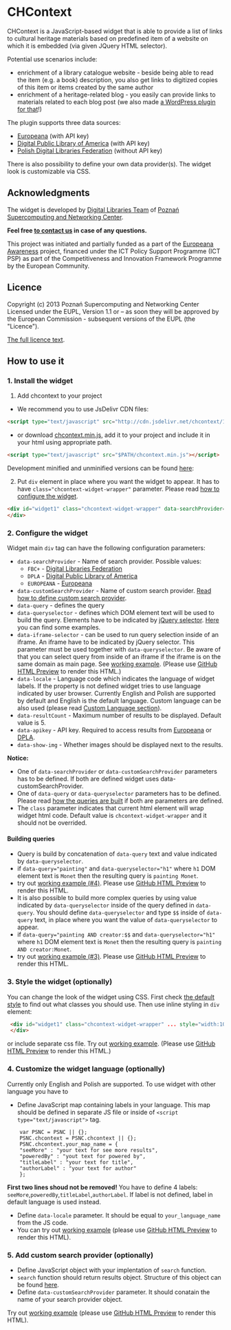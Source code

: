 # CHContext

CHContext is a JavaScript-based widget that is able to provide a list of links to cultural heritage materials based on predefined item of a website on which it is embedded (via given JQuery HTML selector).

Potential use scenarios include:
- enrichment of a library catalogue website - beside being able to read the item (e.g. a book) description, you also get links to digitized copies of this item or items created by the same author
- enrichment of a heritage-related blog - you easily can provide links to materials related to each blog post (we also made [a WordPress plugin for that](https://github.com/psnc-dl/wp-chcontext/wiki/CHContext-WordPress-Plugin-Description)!)

The plugin supports three data sources:
- [Europeana](http://europeana.eu/) (with API key)
- [Digital Public Library of America](http://dp.la/) (with API key)
- [Polish Digital Libraries Federation](http://fbc.pionier.net.pl/) (without API key)

There is also possibility to define your own data provider(s). The widget look is customizable via CSS.

## Acknowledgments
The widget is developed by [Digital Libraries Team](http://dl.psnc.pl/) of [Poznań Supercomputing and Networking Center](http://www.man.poznan.pl/).

**Feel free [to contact us](http://dl.psnc.pl/contact/) in case of any questions.**

This project was initiated and partially funded as a part of the [Europeana Awareness](http://pro.europeana.eu/web/europeana-awareness) project, financed under the ICT Policy Support Programme (ICT PSP) as part of the Competitiveness and Innovation Framework Programme by the European Community.

## Licence
Copyright (c) 2013 Poznań Supercomputing and Networking Center  
Licensed under the EUPL, Version 1.1 or – as soon they will be approved by the European Commission - subsequent versions of the EUPL (the "Licence"). 

[The full licence text](LICENCE).

## How to use it

### 1. Install the widget

1. Add chcontext to your project
 * We recommend you to use JsDelivr CDN files: 

 ````html
 <script type="text/javascript" src="http://cdn.jsdelivr.net/chcontext/1.1.0/chcontext.min.js"></script>
 ````
 * or download [chcontext.min.js](http://cdn.jsdelivr.net/chcontext/1.1.0/chcontext.min.js), add it to your project and include it in your html using appropriate path.

 ````html
 <script type="text/javascript" src="$PATH/chcontext.min.js"></script>
 ````

 Development minified and unminified versions can be found [here](dist/): 

2.  Put `div` element in place where you want the widget to appear. It has to have `class="chcontext-widget-wrapper"` parameter. Please read [how to configure the widget](#2-configure-the-widget). 

 ````html
 <div id="widget1" class="chcontext-widget-wrapper" data-searchProvider="FBC+" data-queryselector="h1">
 </div>
 ````

### 2. Configure the widget

Widget main `div` tag can have the following configuration parameters:

* `data-searchProvider` - Name of search provider. Possible values:
  * `FBC+` - [Digital Libraries Federation](http://beta.fbc.pionier.net.pl/)
  * `DPLA` - [Digital Public Library of America](http://dp.la/)
  * `EUROPEANA` - [Europeana](http://europeana.eu/)
* `data-customSearchProvider` - Name of custom search provider. [Read how to define custom search provider](#custom-search-provider). 
* `data-query` - defines the query 
* `data-queryselector` - defines which DOM element text will be used to build the query. Elements have to be indicated by [jQuery selector](http://api.jquery.com/category/selectors/). [Here](http://www.w3schools.com/jquery/jquery_selectors.asp) you can find some examples. 
* `data-iframe-selector` - can be used to run query selection inside of an iframe. An iframe have to be indicated by jQuery selector. This parameter must be used together with `data-queryselector`. Be aware of that you can select query from inside of an iframe if the iframe is on the same domain as main page. See [working example](example/example2.html). (Please use [GitHub HTML Preview](http://htmlpreview.github.io/) to render this HTML.)
* `data-locale` - Language code which indicates the language of widget labels. If the property is not defined widget tries to use language indicated by user browser. Currently English and Polish are supported by default and English is the default language. Custom language can be also used (please read [Custom Language section](#custom-language)).
* `data-resultCount` - Maximum number of results to be displayed. Default value is 5.
* `data-apikey` - API key. Required to access results from [Europeana](http://europeana.eu/portal/api/registration.html) or [DPLA](http://dp.la/info/developers/codex/policies/#get-a-key).
* `data-show-img` - Whether images should be displayed next to the results.

**Notice:**
* One of `data-searchProvider` or `data-customSearchProvider` parameters has to be defined. If both are defined widget uses data-customSearchProvider.
* One of `data-query` or `data-queryselector` parameters has to be defined. Please read [how the queries are built](#building-queries) if both are parameters are defined.
* The `class` parameter indicates that current html element will wrap widget html code. Default value is `chcontext-widget-wrapper` and it should not be overrided.

#### Building queries
* Query is build by concatenation of `data-query` text and value indicated by `data-queryselector`. 
 * if `data-query="painting"` and  `data-queryselector="h1"` where `h1` DOM element text is `Monet` then the resulting query is `painting Monet`. 
 * try out [working example (#4)](example/example1.html). Please use [GitHub HTML Preview](http://htmlpreview.github.io/) to render this HTML.
* It is also possible to build more complex queries by using value indicated by `data-queryselector` inside of the query defined in `data-query`. You should define `data-queryselector` and type `$$` inside of `data-query` text, in place where you want the value of `data-queryselector` to appear.
 * if `data-query="painting AND creator:$$` and  `data-queryselector="h1"` where `h1` DOM element text is `Monet` then the resulting query is `painting AND creator:Monet`.
 * try out [working example (#3)](example/example1.html). Please use [GitHub HTML Preview](http://htmlpreview.github.io/) to render this HTML.

### 3. Style the widget  (optionally)

You can change the look of the widget using CSS. First check [the default style](src/style.css) to find out what classes you should use. Then use inline styling in `div` element:
````html
 <div id="widget1" class="chcontext-widget-wrapper" ... style="width:100px; height:200px">
 </div>
````
or include separate css file. Try out [working example](example/example1.html). (Please use [GitHub HTML Preview](http://htmlpreview.github.io/) to render this HTML.)


### 4. Customize the widget language  (optionally)
Currently only English and Polish are supported. To use widget with other language you have to 

* Define JavaScript map containing labels in your language. This map should be defined in separate JS file or inside of `<script type="text/javascript">` tag.
```JS
    var PSNC = PSNC || {};
    PSNC.chcontext = PSNC.chcontext || {};
    PSNC.chcontext.your_map_name = {
    "seeMore" : "your text for see more results",
    "poweredBy" : "yout text for powered by",
    "titleLabel" : "your text for title",
    "authorLabel" : "your text for author"
    };
```
**First two lines shoud not be removed!** You have to define 4 labels: `seeMore`,`poweredBy`,`titleLabel`,`authorLabel`. If label is not defined, label in default language is used instead.

* Define `data-locale` parameter. It should be equal to `your_language_name` from the JS code.
* You can try out [working example](example/example1.html) (please use [GitHub HTML Preview](http://htmlpreview.github.io/) to render this HTML).

### 5. Add custom search provider (optionally)
* Define JavaScript object with your implentation of `search` function. 
* `search` function should return results object. Structure of this object can be found [here](test/data.json).
* Define `data-customSearchProvider` parameter. It should conatain the name of your search provider object.

Try out [working example](example/exampleCustomSearchProvider.html) (please use [GitHub HTML Preview](http://htmlpreview.github.io/) to render this HTML).


